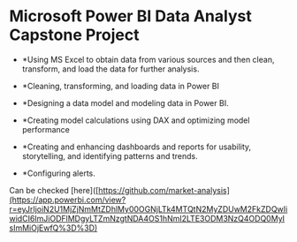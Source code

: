 # Microsoft Power BI Data Analyst Capstone Project

- *Using MS Excel to obtain data from various sources and then clean, transform, and load the data for further analysis.

- *Cleaning, transforming, and loading data in Power BI

- *Designing a data model and modeling data in Power BI.

- *Creating model calculations using DAX and optimizing model performance

- *Creating and enhancing dashboards and reports for usability, storytelling, and identifying patterns and trends.

- *Configuring alerts.

Can be checked [here]([https://github.com/market-analysis](https://app.powerbi.com/view?r=eyJrIjoiN2U1MjZjNmMtZDhlMy00OGNjLTk4MTQtN2MyZDUwM2FkZDQwIiwidCI6ImJiODFlMDgyLTZmNzgtNDA4OS1hNmI2LTE3ODM3NzQ4ODQ0MyIsImMiOjEwfQ%3D%3D)
